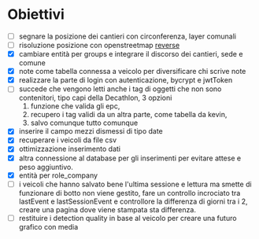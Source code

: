 # Obiettivi

- [ ] segnare la posizione dei cantieri con circonferenza, layer comunali
- [ ] risoluzione posizione con openstreetmap [reverse](https://nominatim.org/release-docs/develop/api/Reverse/)
- [x] cambiare entità per groups e integrare il discorso dei cantieri, sede e comune
- [x] note come tabella connessa a veicolo per diversificare chi scrive note
- [x] realizzare la parte di login con autenticazione, bycrypt e jwtToken
- [ ] succede che vengono letti anche i tag di oggetti che non sono contenitori, tipo capi della Decathlon, 3 opzioni
	1. funzione che valida gli epc,
	2. recupero i tag validi da un altra parte, come tabella da kevin,
	3. salvo comunque tutto comunque
- [x] inserire il campo mezzi dismessi di tipo date
- [x] recuperare i veicoli da file csv
- [x] ottimizzazione inserimento dati
- [x] altra connessione al database per gli inserimenti per evitare attese e peso aggiuntivo.
- [x] entità per role_company
- [ ] i veicoli che hanno salvato bene l'ultima sessione e lettura ma smette di funzionare di botto non viene gestito, fare un controllo incrociato tra lastEvent e lastSessionEvent e controllore la differenza di giorni tra i 2, creare una pagina dove viene stampata sta differenza.
- [ ] restituire i detection quality in base al veicolo per creare una futuro grafico con media